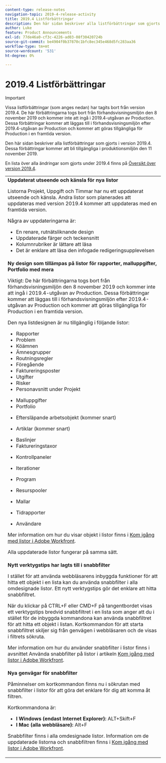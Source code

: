 ```yaml
---
content-type: release-notes
navigation-topic: 2019-4-release-activity
title: 2019.4 Listförbättringar
description: Den här sidan beskriver alla listförbättringar som gjorts i version 2019.4. Dessa förbättringar kommer att bli tillgängliga i produktionsmiljön den 11 november 2019.
author: Luke
feature: Product Announcements
exl-id: 77de46a0-cf3c-4226-ad03-08f30420724b
source-git-commit: be4904f0b37870c1bfc8ec345e468d5fc283aa36
workflow-type: tm+mt
source-wordcount: '531'
ht-degree: 0%

---
```


# 2019.4 Listförbättringar

>[!IMPORTANT]
>
>Vissa listförbättringar (som anges nedan) har tagits bort från version 2019.4. De här förbättringarna togs bort från förhandsvisningsmiljön den 8 november 2019 och kommer inte att ingå i 2019.4-utgåvan av Production. Dessa förbättringar kommer att läggas till i förhandsvisningsmiljön efter 2019.4-utgåvan av Production och kommer att göras tillgängliga för Production i en framtida version.

Den här sidan beskriver alla listförbättringar som gjorts i version 2019.4. Dessa förbättringar kommer att bli tillgängliga i produktionsmiljön den 11 november 2019.

En lista över alla ändringar som gjorts under 2019.4 finns på [Översikt över version 2019.4](../../../../product-announcements/product-releases/quarterly-release-archive/2019.4-release-activity/2019.4-release-activity-overview.md).

<table style="table-layout:auto"> 
 <col> 
 <tbody> 
  <tr> 
   <td><strong>Uppdaterat utseende och känsla för nya listor</strong> <p>Listorna Projekt, Uppgift och Timmar har nu ett uppdaterat utseende och känsla. Andra listor som planerades att uppdateras med version 2019.4 kommer att uppdateras med en framtida version.</p> <p>Några av uppdateringarna är:</p> 
    <ul> 
     <li>En renare, rutnätsliknande design</li> 
     <li>Uppdaterade färger och teckensnitt</li> 
     <li>Kolumnrubriker är lättare att läsa</li> 
     <li>Det är enklare att läsa den infogade redigeringsupplevelsen</li> 
    </ul> </td> 
  </tr> 
  <tr> 
   <td><strong>Ny design som tillämpas på listor för rapporter, malluppgifter, Portfolio med mera</strong> <p>Viktigt: De här förbättringarna togs bort från förhandsvisningsmiljön den 8 november 2019 och kommer inte att ingå i 2019.4-utgåvan av Production. Dessa förbättringar kommer att läggas till i förhandsvisningsmiljön efter 2019.4-utgåvan av Production och kommer att göras tillgängliga för Production i en framtida version.</p> <p>Den nya listdesignen är nu tillgänglig i följande listor:</p> 
    <ul> 
     <li>Rapporter </li> 
     <li>Problem</li> 
     <li>Köämnen </li> 
     <li>Ämnesgrupper </li> 
     <li>Routningsregler </li> 
     <li>Föregående </li> 
     <li>Faktureringsposter </li> 
     <li>Utgifter </li> 
     <li>Risker </li> 
     <li>Personavsnitt under Projekt </li> 
    </ul> 
    <ul> 
     <li>Malluppgifter </li> 
     <li>Portfolio </li> 
     <li> <p>Eftersläpande arbetsobjekt (kommer snart)</p> </li> 
     <li> <p>Artiklar (kommer snart) </p> </li> 
     <li>Baslinjer </li> 
     <li>Faktureringstaxor </li> 
     <li> <p>Kontrollpaneler </p> </li> 
     <li> <p>Iterationer </p> </li> 
     <li> <p>Program </p> </li> 
     <li> <p>Resurspooler </p> </li> 
     <li> <p>Mallar </p> </li> 
     <li> <p>Tidrapporter </p> </li> 
     <li> <p>Användare </p> </li> 
    </ul> <p>Mer information om hur du visar objekt i listor finns i <a href="../../../../workfront-basics/navigate-workfront/use-lists/view-items-in-a-list.md" class="MCXref xref" xrefformat="{para}">Kom igång med listor i Adobe Workfront</a>.</p> <p>Alla uppdaterade listor fungerar på samma sätt. </p> </td> 
  </tr> 
  <tr> 
   <td> 
    <div> 
     <strong>Nytt verktygstips har lagts till i snabbfilter</strong> 
     <p> I stället för att använda webbläsarens inbyggda funktioner för att hitta ett objekt i en lista kan du använda snabbfilter i alla omdesignade listor. Ett nytt verktygstips gör det enklare att hitta snabbfiltret.</p> 
     <p>När du klickar på CTRL+F eller CMD+F på tangentbordet visas ett verktygstips bredvid snabbfiltret i en lista som anger att du i stället för de inbyggda kommandona kan använda snabbfiltret för att hitta ett objekt i listan. Kortkommandon för att starta snabbfiltret skiljer sig från genvägen i webbläsaren och de visas i filtrets sökruta.</p> 
     <p>Mer information om hur du använder snabbfilter i listor finns i avsnittet Använda snabbfilter på listor i artikeln <a href="../../../../workfront-basics/navigate-workfront/use-lists/view-items-in-a-list.md" class="MCXref xref" xrefformat="{para}">Kom igång med listor i Adobe Workfront</a>.</p> 
    </div> </td> 
  </tr> 
  <tr> 
   <td> 
    <div> 
     <strong>Nya genvägar för snabbfilter</strong> 
     <p>Påminnelser om kortkommandon finns nu i sökrutan med snabbfilter i listor för att göra det enklare för dig att komma åt filtren. </p> 
     <p>Kortkommandona är:</p> 
     <ul> 
      <li><strong>I Windows (endast Internet Explorer):</strong> ALT+Skift+F</li> 
      <li><strong>I Mac (alla webbläsare):</strong> Alt+F</li> 
     </ul> 
     <p>Snabbfilter finns i alla omdesignade listor. Information om de uppdaterade listorna och snabbfiltren finns i <a href="../../../../workfront-basics/navigate-workfront/use-lists/view-items-in-a-list.md" class="MCXref xref" xrefformat="{para}">Kom igång med listor i Adobe Workfront</a>.</p>
    </div> </td> 
  </tr> 
 </tbody> 
</table>
